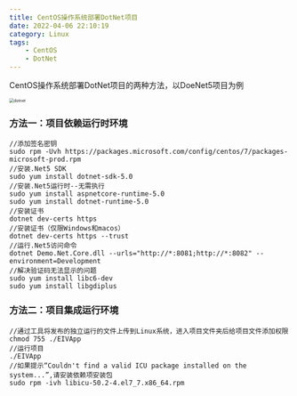 ```yaml
---
title: CentOS操作系统部署DotNet项目
date: 2022-04-06 22:10:19
category: Linux
tags: 
    - CentOS
    - DotNet
---
```


CentOS操作系统部署DotNet项目的两种方法，以DoeNet5项目为例

<img src="https://s2.loli.net/2022/06/06/7faubgJelkFACqx.jpg" alt="dotnet" style="zoom:50%;" />

### 方法一：项目依赖运行时环境

```
//添加签名密钥
sudo rpm -Uvh https://packages.microsoft.com/config/centos/7/packages-microsoft-prod.rpm
//安装.Net5 SDK
sudo yum install dotnet-sdk-5.0
//安装.Net5运行时--无需执行
sudo yum install aspnetcore-runtime-5.0
sudo yum install dotnet-runtime-5.0
//安装证书
dotnet dev-certs https
//安装证书（仅限Windows和macos）
dotnet dev-certs https --trust
//运行.Net5访问命令
dotnet Demo.Net.Core.dll --urls="http://*:8081;http://*:8082" --environment=Development
//解决验证码无法显示的问题
sudo yum install libc6-dev 
sudo yum install libgdiplus
```

### 方法二：项目集成运行环境

```
//通过工具将发布的独立运行的文件上传到Linux系统，进入项目文件夹后给项目文件添加权限
chmod 755 ./EIVApp
//运行项目
./EIVApp
//如果提示“Couldn't find a valid ICU package installed on the system...”,请安装依赖项安装包
sudo rpm -ivh libicu-50.2-4.el7_7.x86_64.rpm
```

